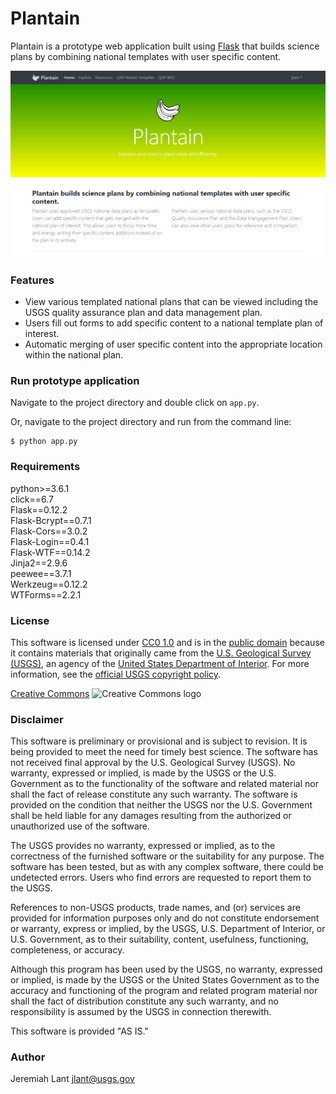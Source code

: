 # Plantain

Plantain is a prototype web application built using [Flask](http://flask.pocoo.org/) that
builds science plans by combining national templates with user specific content.

![landingpage][landingpage]

### Features

* View various templated national plans that can be viewed including the USGS quality assurance plan and data management plan.
* Users fill out forms to add specific content to a national template plan of interest.
* Automatic merging of user specific content into the appropriate location within the national plan.

### Run prototype application

Navigate to the project directory and double click on `app.py`.

Or, navigate to the project directory and run from the command line:

```
$ python app.py
```

### Requirements
python>=3.6.1  
click==6.7  
Flask==0.12.2  
Flask-Bcrypt==0.7.1  
Flask-Cors==3.0.2  
Flask-Login==0.4.1  
Flask-WTF==0.14.2  
Jinja2==2.9.6  
peewee==3.7.1  
Werkzeug==0.12.2  
WTForms==2.2.1  

### License

This software is licensed under [CC0 1.0][CC0 1.0] and is in the [public domain][public domain] because it contains materials that originally
came from the [U.S. Geological Survey (USGS)][U.S. Geological Survey (USGS)], an agency of the [United States Department of Interior][United States Department of Interior]. For more
information, see the [official USGS copyright policy][official USGS copyright policy].

[Creative Commons]
![Creative Commons logo][Creative Commons logo]


### Disclaimer
This software is preliminary or provisional and is subject to revision. It is being provided to meet the need for timely
best science. The software has not received final approval by the U.S. Geological Survey (USGS). No warranty, expressed
or implied, is made by the USGS or the U.S. Government as to the functionality of the software and related material nor
shall the fact of release constitute any such warranty. The software is provided on the condition that neither the USGS
nor the U.S. Government shall be held liable for any damages resulting from the authorized or unauthorized use of the
software.

The USGS provides no warranty, expressed or implied, as to the correctness of the furnished software or the suitability
for any purpose. The software has been tested, but as with any complex software, there could be undetected errors. Users
who find errors are requested to report them to the USGS.

References to non-USGS products, trade names, and (or) services are provided for information purposes only and do not
constitute endorsement or warranty, express or implied, by the USGS, U.S. Department of Interior, or U.S. Government, as
to their suitability, content, usefulness, functioning, completeness, or accuracy.

Although this program has been used by the USGS, no warranty, expressed or implied, is made by the USGS or the United
States Government as to the accuracy and functioning of the program and related program material nor shall the fact of
distribution constitute any such warranty, and no responsibility is assumed by the USGS in connection therewith.

This software is provided "AS IS."

### Author
Jeremiah Lant <jlant@usgs.gov>


[landingpage]: static/img/landingpage.png
[public domain]: https://en.wikipedia.org/wiki/Public_domain
[CC0 1.0]: http://creativecommons.org/publicdomain/zero/1.0/
[U.S. Geological Survey (USGS)]: https://www.usgs.gov/
[United States Department of Interior]: https://www.doi.gov/
[official USGS copyright policy]: http://www.usgs.gov/visual-id/credit_usgs.html#copyright/
[Creative Commons]: http://creativecommons.org/publicdomain/zero/1.0/
[Creative Commons logo]: http://i.creativecommons.org/p/zero/1.0/88x31.png
